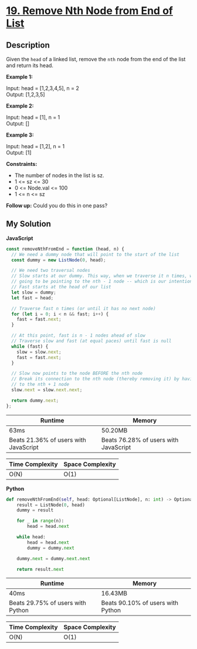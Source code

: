 # [19. Remove Nth Node from End of List](https://leetcode.com/problems/remove-nth-node-from-end-of-list)

## Description

Given the `head` of a linked list, remove the `nth` node from the end of the list and return its head.

**Example 1:**

Input: head = [1,2,3,4,5], n = 2  
Output: [1,2,3,5]

**Example 2:**

Input: head = [1], n = 1  
Output: []

**Example 3:**

Input: head = [1,2], n = 1  
Output: [1]

**Constraints:**

- The number of nodes in the list is sz.
- 1 <= sz <= 30
- 0 <= Node.val <= 100
- 1 <= n <= sz

**Follow up:** Could you do this in one pass?

## My Solution

**JavaScript**

```js
const removeNthFromEnd = function (head, n) {
  // We need a dummy node that will point to the start of the list
  const dummy = new ListNode(0, head);

  // We need two traversal nodes
  // Slow starts at our dummy. This way, when we traverse it n times, we are actually
  // going to be pointing to the nth - 1 node -- which is our intention!
  // Fast starts at the head of our list
  let slow = dummy;
  let fast = head;

  // Traverse fast n times (or until it has no next node)
  for (let i = 0; i < n && fast; i++) {
    fast = fast.next;
  }

  // At this point, fast is n - 1 nodes ahead of slow
  // Traverse slow and fast (at equal paces) until fast is null
  while (fast) {
    slow = slow.next;
    fast = fast.next;
  }

  // Slow now points to the node BEFORE the nth node
  // Break its connection to the nth node (thereby removing it) by having its next point
  // to the nth + 1 node
  slow.next = slow.next.next;

  return dummy.next;
};
```

| Runtime                               | Memory                                |
| ------------------------------------- | ------------------------------------- |
| 63ms                                  | 50.20MB                               |
| Beats 21.36% of users with JavaScript | Beats 76.28% of users with JavaScript |

| Time Complexity | Space Complexity |
| --------------- | ---------------- |
| O(N)            | O(1)             |

**Python**

```py
def removeNthFromEnd(self, head: Optional[ListNode], n: int) -> Optional[ListNode]:
    result = ListNode(0, head)
    dummy = result

    for _ in range(n):
        head = head.next

    while head:
        head = head.next
        dummy = dummy.next

    dummy.next = dummy.next.next

    return result.next
```

| Runtime                           | Memory                            |
| --------------------------------- | --------------------------------- |
| 40ms                              | 16.43MB                           |
| Beats 29.75% of users with Python | Beats 90.10% of users with Python |

| Time Complexity | Space Complexity |
| --------------- | ---------------- |
| O(N)            | O(1)             |
